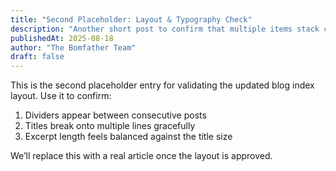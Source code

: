 ```yaml
---
title: "Second Placeholder: Layout & Typography Check"
description: "Another short post to confirm that multiple items stack correctly with consistent dividers."
publishedAt: 2025-08-18
author: "The Bomfather Team"
draft: false
---
```


This is the second placeholder entry for validating the updated blog index layout. Use it to confirm:

1. Dividers appear between consecutive posts
2. Titles break onto multiple lines gracefully
3. Excerpt length feels balanced against the title size

We’ll replace this with a real article once the layout is approved.


